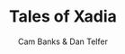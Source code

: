 ---
title: Tales of Xadia
author: Cam Banks & Dan Telfer
link: https://talesofxadia.com
type: game
---